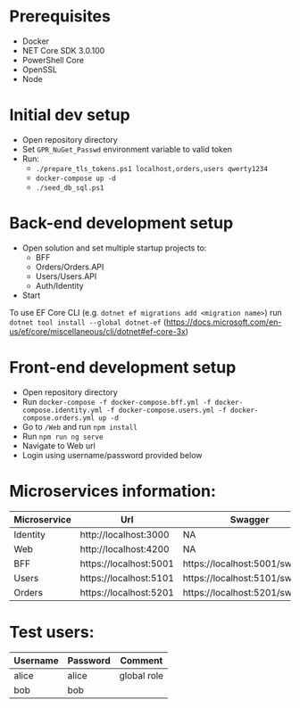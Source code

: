 # Prerequisites
* Docker
* NET Core SDK 3.0.100
* PowerShell Core
* OpenSSL
* Node

# Initial dev setup
* Open repository directory
* Set `GPR_NuGet_Passwd` environment variable to valid token
* Run:
  * `./prepare_tls_tokens.ps1 localhost,orders,users qwerty1234`
  * `docker-compose up -d`
  * `./seed_db_sql.ps1`

# Back-end development setup
* Open solution and set multiple startup projects to:
  * BFF
  * Orders/Orders.API
  * Users/Users.API
  * Auth/Identity
* Start

To use EF Core CLI (e.g. `dotnet ef migrations add <migration name>`) run `dotnet tool install --global dotnet-ef` (https://docs.microsoft.com/en-us/ef/core/miscellaneous/cli/dotnet#ef-core-3x)

# Front-end development setup
* Open repository directory
* Run `docker-compose -f docker-compose.bff.yml -f docker-compose.identity.yml -f docker-compose.users.yml -f docker-compose.orders.yml up -d`
* Go to `/Web` and run `npm install`
* Run `npm run ng serve`
* Navigate to Web url
* Login using username/password provided below

# Microservices information:
Microservice | Url | Swagger
--- | --- | ---
Identity | http://localhost:3000 | NA
Web | http://localhost:4200 | NA
BFF | https://localhost:5001 | https://localhost:5001/swagger
Users | https://localhost:5101 | https://localhost:5101/swagger
Orders | https://localhost:5201 | https://localhost:5201/swagger

# Test users:
Username | Password | Comment
--- | --- | ---
alice | alice | global role
bob | bob | 
